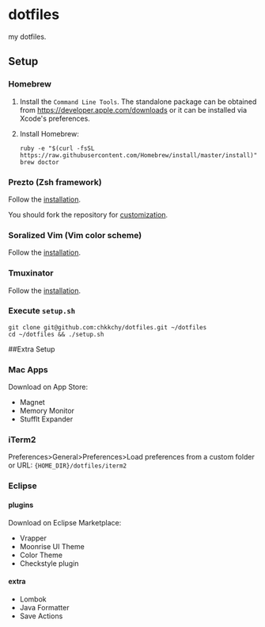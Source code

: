 
# dotfiles
my dotfiles.

## Setup
### Homebrew
1. Install the `Command Line Tools`. The standalone package can be obtained from <https://developer.apple.com/downloads> or it can be installed via Xcode's preferences.
2. Install Homebrew:

	```
	ruby -e "$(curl -fsSL https://raw.githubusercontent.com/Homebrew/install/master/install)"
	brew doctor
	```
	
### Prezto (Zsh framework)
Follow the [installation](https://github.com/chkkchy/prezto#installation).

You should fork the repository for [customization](https://github.com/sorin-ionescu/prezto#customization).

### Soralized Vim (Vim color scheme)
Follow the [installation](https://github.com/altercation/vim-colors-solarized#option-2-pathogen-installation-recommended).

### Tmuxinator
Follow the [installation](https://github.com/tmuxinator/tmuxinator#installation).

### Execute `setup.sh`
```
git clone git@github.com:chkkchy/dotfiles.git ~/dotfiles
cd ~/dotfiles && ./setup.sh
```


##Extra Setup

### Mac Apps
Download on App Store:

- Magnet
- Memory Monitor
- Stufflt Expander

### iTerm2
Preferences>General>Preferences>Load preferences from a custom folder or URL:
`{HOME_DIR}/dotfiles/iterm2`

### Eclipse
#### plugins
Download on Eclipse Marketplace:

- Vrapper
- Moonrise UI Theme
- Color Theme
- Checkstyle plugin

#### extra
- Lombok
- Java Formatter
- Save Actions
